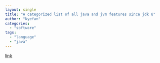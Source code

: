 ```yaml
---
layout: single
title: "A categorized list of all java and jvm features since jdk 8"
author: "Nyefan"
categories:
  - "software"
tags:
  - "language"
  - "java"
---
```

[link](https://advancedweb.hu/a-categorized-list-of-all-java-and-jvm-features-since-jdk-8-to-15/)